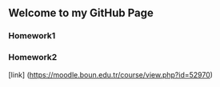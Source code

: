 ## Welcome to  my GitHub Page 

### Homework1
### Homework2


[link] (https://moodle.boun.edu.tr/course/view.php?id=52970)
